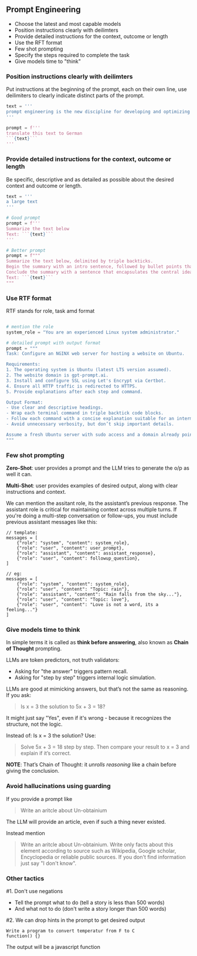 ## Prompt Engineering

- Choose the latest and most capable models
- Position instructions clearly with deilimters
- Provide detailed instructions for the context, outcome or length
- Use the RFT format
- Few shot prompting
- Specify the steps required to complete the task
- Give models time to "think"

### Position instructions clearly with deilimters

Put instructions at the beginning of the prompt, each on their own line, use deilimiters to clearly indicate distinct parts of the prompt.  

```python
text = '''
prompt engineering is the new discipline for developing and optimizing prompts
'''

prompt = f'''
translate this text to German
```{text}```
'''
```

### Provide detailed instructions for the context, outcome or length

Be specific, descriptive and as detailed as possible about the desired context and outcome or length.  

```python
text = '''
a large text
'''

# Good prompt
prompt = f'''
Summarize the text below
Text: ```{text}```
'''

# Better prompt
prompt = f"""
Summarize the text below, delimited by triple backticks.
Begin the summary with an intro sentence, followed by bullet points that hihglihght the key points.
Conclude the summary with a sentence that encapsulates the central idea of the text.
Text: ```{text}```
"""
```

### Use RTF format

RTF stands for role, task amd format

```python

# mention the role
system_role = "You are an experienced Linux system administrator."

# detailed prompt with output format
prompt = """
Task: Configure an NGINX web server for hosting a website on Ubuntu.

Requirements:
1. The operating system is Ubuntu (latest LTS version assumed).
2. The website domain is gpt-prompt.ai.
3. Install and configure SSL using Let's Encrypt via Certbot.
4. Ensure all HTTP traffic is redirected to HTTPS.
5. Provide explanations after each step and command.

Output Format:
- Use clear and descriptive headings.
- Wrap each terminal command in triple backtick code blocks.
- Follow each command with a concise explanation suitable for an intermediate-level sysadmin.
- Avoid unnecessary verbosity, but don’t skip important details.

Assume a fresh Ubuntu server with sudo access and a domain already pointed to the server's IP.
"""
```

### Few shot prompting

**Zero-Shot**: user provides a prompt and the LLM tries to generate the o/p as well it can.  

**Multi-Shot**: user provides examples of desired output, along with clear instructions and context.  

We can mention the assitant role, its the assistant’s previous response. The assistant role is critical for maintaining context across multiple turns. If you're doing a multi-step conversation or follow-ups, you must include previous assistant messages like this:

```
// template:
messages = [
    {"role": "system", "content": system_role},
    {"role": "user", "content": user_prompt},
    {"role": "assistant", "content": assistant_response},
    {"role": "user", "content": followup_question},
]

// eg:
messages = [
    {"role": "system", "content": system_role},
    {"role": "user", "content": "Topic: rain"},
    {"role": "assistant", "content": "Rain falls from the sky..."},
    {"role": "user", "content": "Topic: love"},
    {"role": "user", "content": "Love is not a word, its a feeling..."}
]
```

### Give models time to think

In simple terms it is called as **think before answering**, also known as **Chain of Thought** prompting.

LLMs are token predictors, not truth validators:
- Asking for "the answer" triggers pattern recall.
- Asking for "step by step" triggers internal logic simulation.


LLMs are good at mimicking answers, but that’s not the same as reasoning.  If you ask:
> Is x = 3 the solution to 5x + 3 = 18?

It might just say "Yes", even if it's wrong - because it recognizes the structure, not the logic.

Instead of: Is x = 3 the solution?
Use:
> Solve 5x + 3 = 18 step by step. Then compare your result to x = 3 and explain if it’s correct.

**NOTE**: That’s Chain of Thought: it _unrolls reasoning_ like a chain before giving the conclusion.


### Avoid hallucinations using guarding

If you provide a prompt like
> Write an aritcle about Un-obtainium

The LLM will provide an article, even if such a thing never existed.

Instead mention
> Write an aritcle about Un-obtainium. Write only facts about this element according to source such as Wikipedia, Google scholar, Encyclopedia or reliable public sources. If you don't find information just say "I don't know".

### Other tactics

#1. Don't use negations
- Tell the prompt what to do (tell a story is less than 500 words)
- And what not to do (don't write a story longer than 500 words)

#2. We can drop hints in the prompt to get desired output

```
Write a program to convert temperatur from F to C
function() {}
```

The output will be a javascript function